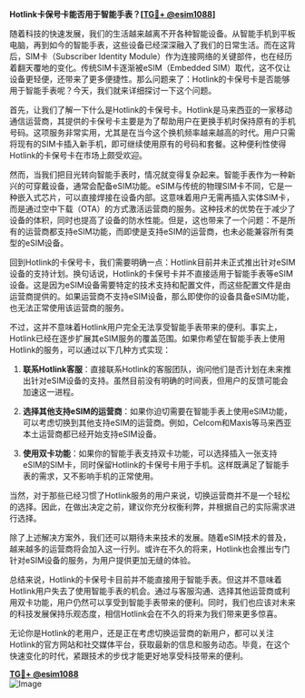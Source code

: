**Hotlink卡保号卡能否用于智能手表？[[TG💪+ @esim1088](https://t.me/s/esim1088)]**

随着科技的快速发展，我们的生活越来越离不开各种智能设备。从智能手机到平板电脑，再到如今的智能手表，这些设备已经深深融入了我们的日常生活。而在这背后，SIM卡（Subscriber Identity Module）作为连接网络的关键部件，也在经历着翻天覆地的变化。传统SIM卡逐渐被eSIM（Embedded SIM）取代，这不仅让设备更轻便，还带来了更多便捷性。那么问题来了：Hotlink的卡保号卡是否能够用于智能手表呢？今天，我们就来详细探讨一下这个问题。

首先，让我们了解一下什么是Hotlink的卡保号卡。Hotlink是马来西亚的一家移动通信运营商，其提供的卡保号卡主要是为了帮助用户在更换手机时保持原有的手机号码。这项服务非常实用，尤其是在当今这个换机频率越来越高的时代。用户只需将现有的SIM卡插入新手机，即可继续使用原有的号码和套餐。这种便利性使得Hotlink的卡保号卡在市场上颇受欢迎。

然而，当我们把目光转向智能手表时，情况就变得复杂起来。智能手表作为一种新兴的可穿戴设备，通常会配备eSIM功能。eSIM与传统的物理SIM卡不同，它是一种嵌入式芯片，可以直接焊接在设备内部。这意味着用户无需再插入实体SIM卡，而是通过空中下载（OTA）的方式激活运营商的服务。这种技术的优势在于减少了设备的体积，同时也提高了设备的防水性能。但是，这也带来了一个问题：不是所有的运营商都支持eSIM功能，而即使是支持eSIM的运营商，也未必能兼容所有类型的eSIM设备。

回到Hotlink的卡保号卡，我们需要明确一点：Hotlink目前并未正式推出针对eSIM设备的支持计划。换句话说，Hotlink的卡保号卡并不直接适用于智能手表等eSIM设备。这是因为eSIM设备需要特定的技术支持和配置文件，而这些配置文件是由运营商提供的。如果运营商不支持eSIM设备，那么即使你的设备具备eSIM功能，也无法正常使用该运营商的服务。

不过，这并不意味着Hotlink用户完全无法享受智能手表带来的便利。事实上，Hotlink已经在逐步扩展其eSIM服务的覆盖范围。如果你希望在智能手表上使用Hotlink的服务，可以通过以下几种方式实现：

1. **联系Hotlink客服**：直接联系Hotlink的客服团队，询问他们是否计划在未来推出针对eSIM设备的支持。虽然目前没有明确的时间表，但用户的反馈可能会加速这一进程。
   
2. **选择其他支持eSIM的运营商**：如果你迫切需要在智能手表上使用eSIM功能，可以考虑切换到其他支持eSIM的运营商。例如，Celcom和Maxis等马来西亚本土运营商都已经开始支持eSIM设备。

3. **使用双卡功能**：如果你的智能手表支持双卡功能，可以选择插入一张支持eSIM的SIM卡，同时保留Hotlink的卡保号卡用于手机。这样既满足了智能手表的需求，又不影响手机的正常使用。

当然，对于那些已经习惯了Hotlink服务的用户来说，切换运营商并不是一个轻松的选择。因此，在做出决定之前，建议你充分权衡利弊，并根据自己的实际需求进行选择。

除了上述解决方案外，我们还可以期待未来技术的发展。随着eSIM技术的普及，越来越多的运营商将会加入这一行列。或许在不久的将来，Hotlink也会推出专门针对eSIM设备的服务，为用户提供更加无缝的体验。

总结来说，Hotlink的卡保号卡目前并不能直接用于智能手表。但这并不意味着Hotlink用户失去了使用智能手表的机会。通过与客服沟通、选择其他运营商或利用双卡功能，用户仍然可以享受到智能手表带来的便利。同时，我们也应该对未来的科技发展保持乐观态度，相信Hotlink会在不久的将来为我们带来更多惊喜。

无论你是Hotlink的老用户，还是正在考虑切换运营商的新用户，都可以关注Hotlink的官方网站和社交媒体平台，获取最新的信息和服务动态。毕竟，在这个快速变化的时代，紧跟技术的步伐才能更好地享受科技带来的便利。

**[TG💪+ @esim1088](https://t.me/s/esim1088)**  
![Image](https://i.postimg.cc/4NQfJmqS/Snipaste-2025-05-13-00-14-12.png)
